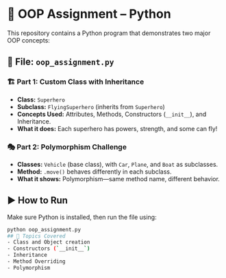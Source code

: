 # 🧠 OOP Assignment – Python

This repository contains a Python program that demonstrates two major OOP concepts:

## 📌 File: `oop_assignment.py`

### 🏗️ Part 1: Custom Class with Inheritance
- **Class:** `Superhero`
- **Subclass:** `FlyingSuperhero` (inherits from `Superhero`)
- **Concepts Used:** Attributes, Methods, Constructors (`__init__`), and Inheritance.
- **What it does:** Each superhero has powers, strength, and some can fly!

### 🎭 Part 2: Polymorphism Challenge
- **Classes:** `Vehicle` (base class), with `Car`, `Plane`, and `Boat` as subclasses.
- **Method:** `.move()` behaves differently in each subclass.
- **What it shows:** Polymorphism—same method name, different behavior.

## ▶️ How to Run
Make sure Python is installed, then run the file using:

```bash
python oop_assignment.py
## 🧠 Topics Covered
- Class and Object creation
- Constructors (`__init__`)
- Inheritance
- Method Overriding
- Polymorphism
